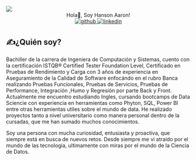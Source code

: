<img src="https://www.marketeroslatam.com/wp-content/uploads/2016/10/recoleccion-de-datos-portada-2-1-1000x667.jpg">
<div align="center">Hola👋, Soy Hanson Aaron!</div>  
<div align="center">
<a href="https://github.com/hansonvel96" target="_blank">
<img src=https://img.shields.io/badge/github-%2324292e.svg?&style=for-the-badge&logo=github&logoColor=white alt=github style="margin-bottom: 5px;" />
</a>
<a href="https://www.linkedin.com/in/hansonvel/" target="_blank">
<img src=https://img.shields.io/badge/linkedin-%231E77B5.svg?&style=for-the-badge&logo=linkedin&logoColor=white alt=linkedin style="margin-bottom: 5px;" />
</a>  
</div>  

## ✍️¿Quién soy?  
Bachiller de la carrera de Ingeniera de Computación y Sistemas, cuento con la certificación ISTQB® Certified Tester Foundation Level, Certificado en Pruebas de Rendimiento y Carga con 3 años de experiencia en Aseguramiento de la Calidad de Software enfocándo en el rubro Banca realizando Pruebas Funcionales, Pruebas de Servicios, Pruebas de Performance, Integración ,Humo y Regresión por parte Back y Front.
Actualmente me encuentro estudiando Ingles, cursando bootcamps de Data Sciencie con experiencia en herramientas como Phyton, SQL, Power BI entre otras herramientas utiles sobre el mundo de data. He realizado proyectos tanto a nivel universitario como manera personal dentro de la cursadas, que me han sumado muchos conocimientos.

Soy una persona con mucha curiosidad, entusiasta y proactiva, que siempre está en busca de nuevos retos. Desde siempre me vi atraído por el mundo de las tecnologia, ultimamente con miras por el mundo de la Ciencia de Datos.
<br/>  
<!--
**hansonvel96/hansonvel96** is a ✨ _special_ ✨ repository because its `README.md` (this file) appears on your GitHub profile.

Here are some ideas to get you started:

- 🔭 I’m currently working on ...
- 🌱 I’m currently learning ...
- 👯 I’m looking to collaborate on ...
- 🤔 I’m looking for help with ...
- 💬 Ask me about ...
- 📫 How to reach me: ...
- 😄 Pronouns: ...
- ⚡ Fun fact: ...
-->
